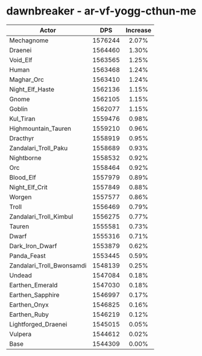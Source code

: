 # dawnbreaker - ar-vf-yogg-cthun-me
| Actor | DPS | Increase |
|---|:---:|:---:|
|Mechagnome|1576244|2.07%|
|Draenei|1564460|1.30%|
|Void_Elf|1563565|1.25%|
|Human|1563468|1.24%|
|Maghar_Orc|1563410|1.24%|
|Night_Elf_Haste|1562136|1.15%|
|Gnome|1562105|1.15%|
|Goblin|1562077|1.15%|
|Kul_Tiran|1559476|0.98%|
|Highmountain_Tauren|1559210|0.96%|
|Dracthyr|1558919|0.95%|
|Zandalari_Troll_Paku|1558689|0.93%|
|Nightborne|1558532|0.92%|
|Orc|1558464|0.92%|
|Blood_Elf|1557979|0.89%|
|Night_Elf_Crit|1557849|0.88%|
|Worgen|1557577|0.86%|
|Troll|1556469|0.79%|
|Zandalari_Troll_Kimbul|1556275|0.77%|
|Tauren|1555581|0.73%|
|Dwarf|1555316|0.71%|
|Dark_Iron_Dwarf|1553879|0.62%|
|Panda_Feast|1553445|0.59%|
|Zandalari_Troll_Bwonsamdi|1548139|0.25%|
|Undead|1547084|0.18%|
|Earthen_Emerald|1547030|0.18%|
|Earthen_Sapphire|1546997|0.17%|
|Earthen_Onyx|1546825|0.16%|
|Earthen_Ruby|1546219|0.12%|
|Lightforged_Draenei|1545015|0.05%|
|Vulpera|1544612|0.02%|
|Base|1544309|0.00%|
